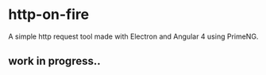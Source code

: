 # http-on-fire
A simple http request tool made with Electron and Angular 4 using PrimeNG.

## work in progress..
